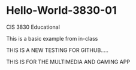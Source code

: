 # Hello-World-3830-01
CIS 3830 Educational 

This is a basic example from in-class 

THIS IS A NEW TESTING FOR GITHUB..... 

THIS IS FOR THE MULTIMEDIA AND GAMING APP
